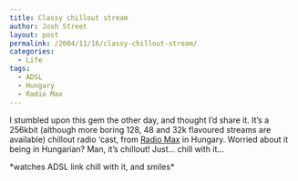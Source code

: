```yaml
---
title: Classy chillout stream
author: Josh Street
layout: post
permalink: /2004/11/16/classy-chillout-stream/
categories:
  - Life
tags:
  - ADSL
  - Hungary
  - Radio Max
---
```

I stumbled upon this gem the other day, and thought I&#8217;d share it. It&#8217;s a 256kbit (although more boring 128, 48 and 32k flavoured streams are available) chillout radio &#8216;cast, from [Radio Max][1] in Hungary. Worried about it being in Hungarian? Man, it&#8217;s chillout! Just&#8230; chill with it&#8230;

\*watches ADSL link chill with it, and smiles\*

 [1]: http://www.radiomax.hu/